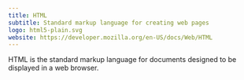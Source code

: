 ```yaml
---
title: HTML
subtitle: Standard markup language for creating web pages
logo: html5-plain.svg
website: https://developer.mozilla.org/en-US/docs/Web/HTML
---
```


HTML is the standard markup language for documents designed to be displayed in a web browser.
